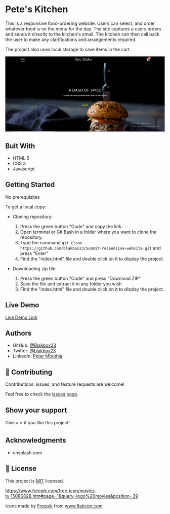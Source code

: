 # Pete's Kitchen
This is a responsive food-ordering website. Users can select, and order whatever food is on the menu for the day. 
The site captures a users orders and sends it directly to the kitchen's email. The kitchen can then call back the user to make any clarifications and arrangements required.

The project also uses local storage to save items in the cart.

![screenshot](./images/kitchen2.png)


## Bult With

- HTML 5
- CSS 3
- Javascript

## Getting Started

No prerequisites

To get a local copy:

- Cloning repository:

    1. Press the green button "Code" and copy the link.
    2. Open terminal or Git Bash in a folder where you want to clone the repository.
    3. Type the command `git clone https://github.com/blakbox23/Summit-responsive-website.git` and press "Enter"
    4. Find the "index.html" file and double click on it to display the project.

- Downloading zip file:

   1. Press the green button "Code" and press "Download ZIP"
   2. Save the file and extract it in any folder you wish
   3. Find the "index.html" file and double click on it to display the project.


## Live Demo

[Live Demo Link](https://blakbox23.github.io/pete-s_kitchen/)

## Authors
- GitHub: [@Blakbox23](https://github.com/blakbox23)
- Twitter: [@blakbox23](https://twitter.com/blakbox23)
- LinkedIn: [Peter Mbuthia](https://www.linkedin.com/in/peter-mbuthia)

## 🤝 Contributing

Contributions, issues, and feature requests are welcome!

Feel free to check the [issues page](https://github.com/blakbox23/pete-s_kitchen/issues/).

## Show your support

Give a ⭐️ if you like this project!

## Acknowledgments

- unsplash.com


## 📝 License

This project is [MIT](https://github.com/git/git-scm.com/blob/master/MIT-LICENSE.txt) licensed.


https://www.freepik.com/free-icon/movies-tv_15086828.htm#page=1&query=logo%20movies&position=39
<div>Icons made by <a href="https://www.freepik.com" title="Freepik">Freepik</a> from <a href="https://www.flaticon.com/" title="Flaticon">www.flaticon.com</a></div>
